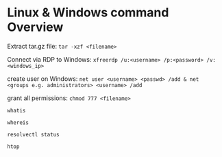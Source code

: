 # Linux & Windows command Overview

Extract tar.gz file: `tar -xzf <filename>`

Connect via RDP to Windows: `xfreerdp /u:<username> /p:<password> /v:<windows_ip>`

create user on Windows: `net user <username> <passwd> /add & net <groups e.g. administrators> <username> /add`

grant all permissions: `chmod 777 <filename>`

`whatis`

`whereis`

`resolvectl status`

`htop`